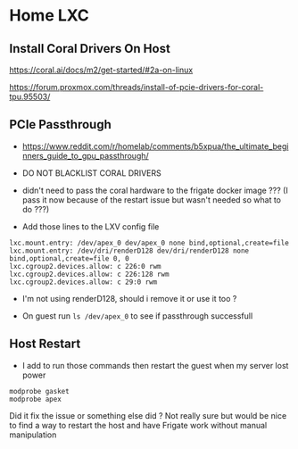 # Home LXC

## Install Coral Drivers On Host

https://coral.ai/docs/m2/get-started/#2a-on-linux

https://forum.proxmox.com/threads/install-of-pcie-drivers-for-coral-tpu.95503/

## PCIe Passthrough

- https://www.reddit.com/r/homelab/comments/b5xpua/the_ultimate_beginners_guide_to_gpu_passthrough/

- DO NOT BLACKLIST CORAL DRIVERS

- didn't need to pass the coral hardware to the frigate docker image ???
  (I pass it now because of the restart issue but wasn't needed so what to do ???)

- Add those lines to the LXV config file

```
lxc.mount.entry: /dev/apex_0 dev/apex_0 none bind,optional,create=file
lxc.mount.entry: /dev/dri/renderD128 dev/dri/renderD128 none bind,optional,create=file 0, 0
lxc.cgroup2.devices.allow: c 226:0 rwm
lxc.cgroup2.devices.allow: c 226:128 rwm
lxc.cgroup2.devices.allow: c 29:0 rwm
```

- I'm not using renderD128, should i remove it or use it too ?

- On guest run `ls /dev/apex_0` to see if passthrough successfull

## Host Restart

- I add to run those commands then restart the guest when my server lost power

```
modprobe gasket
modprobe apex
```

Did it fix the issue or something else did ? Not really sure but would be nice to find a way to restart the host and have Frigate work without manual manipulation
